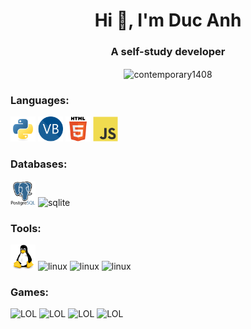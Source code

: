 <h1 align="center">Hi 👋, I'm Duc Anh</h1>
<h3 align="center">A self-study developer</h3>

<p align="center"><img align="center" src="https://github-readme-stats.vercel.app/api/top-langs/?username=Contemporary1408&theme=default&hide_border=true&include_all_commits=false&count_private=false&layout=compact" alt="contemporary1408" /></p>

<p align="left">
</p>

<h3 align="left">Languages:</h3>
<p align="left"> 
        <img src="https://raw.githubusercontent.com/devicons/devicon/master/icons/python/python-original.svg" alt="python" width="40" height="40"/> 
        <img src="https://raw.githubusercontent.com/devicons/devicon/master/icons/visualbasic/visualbasic-original.svg" alt="vba" width="40" height="40"/> 
        <img src="https://raw.githubusercontent.com/devicons/devicon/master/icons/html5/html5-original-wordmark.svg" alt="html5" width="40" height="40"/> 
        <img src="https://raw.githubusercontent.com/devicons/devicon/master/icons/javascript/javascript-original.svg" alt="javascript" width="40" height="40"/> 
 <h3 align="left">Databases:</h3>
<p align="left"> 
        <img src="https://raw.githubusercontent.com/devicons/devicon/master/icons/postgresql/postgresql-original-wordmark.svg" alt="postgresql" width="40" height="40"/> 
        <img src="https://www.vectorlogo.zone/logos/sqlite/sqlite-icon.svg" alt="sqlite" width="40" height="40"/> 
<h3 align="left">Tools:</h3>
<p align="left"> 
        <img src="https://raw.githubusercontent.com/devicons/devicon/master/icons/linux/linux-original.svg" alt="linux" width="40" height="40"/> 
        <img src="https://upload.wikimedia.org/wikipedia/commons/thumb/9/9a/Visual_Studio_Code_1.35_icon.svg/768px-Visual_Studio_Code_1.35_icon.svg.png?20210804221519" alt="linux" width="40" height="40"/> 
        <img src="https://icon.icepanel.io/Technology/svg/DBeaver.svg" alt="linux" width="40" height="40"/> 
        <img src="https://upload.wikimedia.org/wikipedia/commons/thumb/c/cf/New_Power_BI_Logo.svg/900px-New_Power_BI_Logo.svg.png?20210102182532" alt="linux" width="40" height="40"/> 
<h3 align="left">Games:</h3>
<p align="left"> 
        <img src="https://polymarket-upload.s3.us-east-2.amazonaws.com/Repetitive-markets/LoL.jpg" alt="LOL" width="40" height="40"/> 
        <img src="https://static.wikia.nocookie.net/logopedia/images/4/49/Counter-Strike_2_%28Icon%29.png/revision/latest?cb=20230330015359" alt="LOL" width="40" height="40"/> 
        <img src="https://upload.wikimedia.org/wikipedia/commons/b/b1/Apex_legends_simple_logo.jpg" alt="LOL" width="40" height="40"/> 
        <img src="https://pbs.twimg.com/profile_images/1675800607527956481/POc0sYqW_400x400.jpg" alt="LOL" width="40" height="40"/> 
</p>


